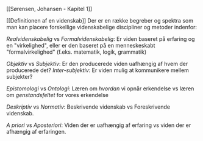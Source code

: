 [[Sørensen, Johansen - Kapitel 1]]

[[Definitionen af en videnskab]]
Der er en række begreber og spektra som man kan placere forskellige videnskabelige discipliner og metoder indenfor:

_Realvidenskabelig_ vs _Formalvidenskabelig_: Er viden baseret på erfaring og en "virkelighed", eller er den baseret på en menneskeskabt "formalvirkelighed" (f.eks. matematik, logik, grammatik)

_Objektiv_ vs _Subjektiv_: Er den producerede viden uafhængig af hvem der producerede det?
_Inter-subjektiv_: Er viden mulig at kommunikere mellem subjekter?

_Epistomologi_ vs _Ontologi_: Læren om _hvordan_ vi opnår erkendelse vs læren om _genstandsfeltet_ for vores erkendelse

_Deskriptiv_ vs _Normativ_: Beskrivende videnskab vs Foreskrivende videnskab.

_A priori_ vs _Aposteriori_:
Viden der er uafhængig af erfaring vs viden der er afhængig af erfaringen.
